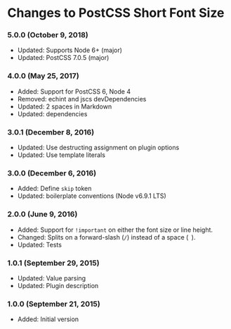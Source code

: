 # Changes to PostCSS Short Font Size

### 5.0.0 (October 9, 2018)

- Updated: Supports Node 6+ (major)
- Updated: PostCSS 7.0.5 (major)

### 4.0.0 (May 25, 2017)

- Added: Support for PostCSS 6, Node 4
- Removed: echint and jscs devDependencies
- Updated: 2 spaces in Markdown
- Updated: dependencies

### 3.0.1 (December 8, 2016)

- Updated: Use destructing assignment on plugin options
- Updated: Use template literals

### 3.0.0 (December 6, 2016)

- Added: Define `skip` token
- Updated: boilerplate conventions (Node v6.9.1 LTS)

### 2.0.0 (June 9, 2016)

- Added: Support for `!important` on either the font size or line height.
- Changed: Splits on a forward-slash (`/`) instead of a space (` `).
- Updated: Tests

### 1.0.1 (September 29, 2015)

- Updated: Value parsing
- Updated: Plugin description

### 1.0.0 (September 21, 2015)

- Added: Initial version
